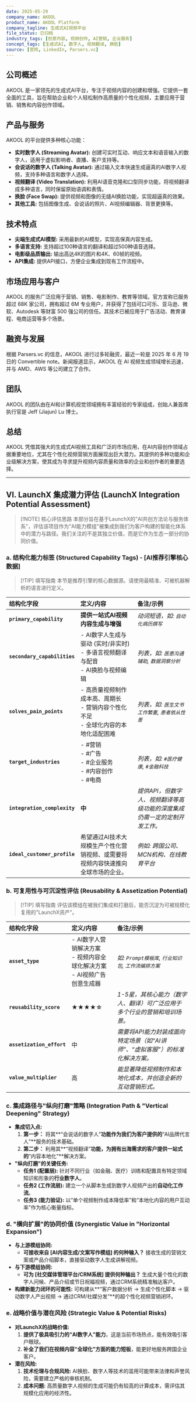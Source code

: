 ```yaml
---
date: 2025-05-29
company_name: AKOOL
product_name: AKOOL Platform
company_tagline: 生成式AI视频平台
file_status: 已归档
industry_tags: [创意内容, 视频创作, AI营销, 企业服务]
concept_tags: [生成式AI, 数字人, 视频翻译, 换脸]
source: [官网, LinkedIn, Parsers.vc]
---
```


## 公司概述

AKOOL 是一家领先的生成式AI平台，专注于视频内容的创建和增强。它提供一套全面的工具，旨在帮助企业和个人轻松制作高质量的个性化视频，主要应用于营销、销售和内容创作领域。

## 产品与服务

AKOOL 的平台提供多种核心功能：

- **实时数字人 (Streaming Avatar):** 创建可实时互动、响应文本和语音输入的数字人，适用于虚拟影响者、直播、客户支持等。
- **会说话的数字人 (Talking Avatar):** 通过输入文本快速生成逼真的AI数字人视频，支持多种语言和数字人选择。
- **视频翻译 (Video Translation):** 利用AI语音克隆和口型同步功能，将视频翻译成多种语言，同时保留原始语调和表情。
- **换脸 (Face Swap):** 提供视频和图像的无缝AI换脸功能，实现超逼真的效果。
- **其他工具:** 包括图像生成、会说话的照片、AI视频编辑器、背景更换等。

## 技术特点

- **尖端生成式AI模型:** 采用最新的AI模型，实现高保真内容生成。
- **多语言支持:** 支持超过100种语言的翻译和超过500种语音选择。
- **电影级品质输出:** 输出高达4K的图片和4K、60帧的视频。
- **API集成:** 提供API接口，方便企业集成到现有工作流程中。

## 市场应用与客户

AKOOL 的服务广泛应用于营销、销售、电影制作、教育等领域。官方宣称已服务超过 68K 家公司，拥有超过 6M 专业用户，并获得了包括可口可乐、亚马逊、微软、Autodesk 等财富 500 强公司的信任。其技术已被应用于广告活动、教育课程、电商运营等多个场景。

## 融资与发展

根据 Parsers.vc 的信息，AKOOL 进行过多轮融资，最近一轮是 2025 年 6 月 19 日的 Convertible note。新闻报道显示，AKOOL 在 AI 视频生成领域增长迅速，并与 AMD、AWS 等公司建立了合作。

## 团队

AKOOL 的团队由在AI和计算机视觉领域拥有丰富经验的专家组成，创始人兼首席执行官是 Jeff (Jiajun) Lu 博士。

## 总结

AKOOL 凭借其强大的生成式AI视频工具和广泛的市场应用，在AI内容创作领域占据重要地位，尤其在个性化视频营销方面展现出巨大潜力。其提供的多种功能和企业级解决方案，使其成为寻求提升视频内容质量和效率的企业和创作者的重要选择。

---

## VI. LaunchX 集成潜力评估 (LaunchX Integration Potential Assessment)

> [!NOTE] 核心评估思路
> 本部分旨在基于LaunchX的"AI共创方法论与服务体系"，评估该项目作为"AI能力模组"被集成到我们为客户构建的智能化体系中的潜力与路径。我们关注的不是其独立价值，而是它作为生态一部分的协同价值。

### a. 结构化能力标签 (Structured Capability Tags) - [AI推荐引擎核心数据]

> [!TIP] 填写指南
> 本节是推荐引擎的核心数据源。请使用最精准、可被机器解析的语言进行定义。

| 结构化字段 | 定义/内容 | 备注/示例 |
| :--- | :--- | :--- |
| **`primary_capability`** | **提供一站式AI视频内容生成与增强** | *动词短语，如: `自动化病历撰写`* |
| **`secondary_capabilities`** | - AI数字人生成与驱动 (实时/非实时)<br>- 多语言视频翻译与配音<br>- AI换脸与视频编辑 | *列表，如: `医患沟通辅助`, `数据洞察分析`* |
| **`solves_pain_points`** | - 高质量视频制作成本高、周期长<br>- 营销内容个性化不足<br>- 全球化内容的本地化适配困难 | *列表，如: `医生文书工作繁重`, `患者依从性差`* |
| **`target_industries`** | - #营销<br>- #广告<br>- #企业服务<br>- #内容创作<br>- #电商 | *列表，如: `#医疗健康`, `#金融科技`* |
| **`integration_complexity`** | **中** | *提供API，但数字人、视频翻译等高级功能的深度集成仍需一定的定制开发工作。* |
| **`ideal_customer_profile`** | 希望通过AI技术大规模生产个性化营销视频、或需要将视频内容快速推向全球市场的企业。 | *例如: 跨国公司、MCN机构、在线教育平台* |

### b. 可复用性与可沉淀性评估 (Reusability & Assetization Potential)

> [!TIP] 填写指南
> 评估该模组在被我们集成和打磨后，能否沉淀为可被规模化复用的"LaunchX资产"。

| 结构化字段 | 定义/内容 | 备注/示例 |
| :--- | :--- | :--- |
| **`asset_type`** | - AI数字人营销解决方案<br>- 视频内容全球化解决方案<br>- AI视频广告创意生成器 | *如: `Prompt模板库`, `行业知识包`, `工作流编排方案`* |
| **`reusability_score`** | **★★★★☆** | *1-5星，其核心能力（数字人、翻译）可广泛应用于多个行业的营销和培训场景。* |
| **`assetization_effort`** | 中 | *需要将API能力封装成面向特定场景（如“AI讲师”、“虚拟客服”）的标准化解决方案。* |
| **`value_multiplier`** | 高 | *能显著降低视频制作和本地化成本，并创造全新的互动营销形式。* |

### c. 集成路径与"纵向打磨"策略 (Integration Path & "Vertical Deepening" Strategy)

*   **集成切入点:** 
    1.  **第一步：** 将其**“会说话的数字人”**功能作为我们为客户提供的**“AI品牌代言人”**服务的技术基础。
    2.  **第二步：** 利用其**“视频翻译”**功能，为拥有出海需求的客户提供一站式的**“内容本地化”**解决方案。
*   **"纵向打磨"的关键任务:**
    *   **任务1 (配置层):** 针对不同行业（如金融、医疗）训练和配置具有特定领域知识和形象的**行业数字人**。
    *   **任务2 (工作流层):** 建立一个从脚本生成到数字人视频产出的**自动化工作流**。
    *   **任务3 (能力验证):** 以“单个视频制作成本降低率”和“本地化内容的用户互动率”作为核心衡量指标。

### d. "横向扩展"的协同价值 (Synergistic Value in "Horizontal Expansion")

*   **与上游模组协同:**
    *   **可接收来自 [AI内容生成/文案写作模组] 的何种输入？** 接收生成的营销文案或产品介绍脚本，直接驱动数字人生成讲解视频。
*   **与下游模组协同:**
    *   **可为 [社交媒体管理平台/CRM系统] 提供何种输出？** 生成大量个性化的数字人问候、产品介绍或节日祝福视频，通过CRM系统精准触达客户。
*   **构建新能力闭环的可能性:** 可构建从**“客户数据分析 -> 生成个性化脚本 -> 驱动数字人产出视频 -> 通过CRM/社媒分发”**的超个性化视频营销闭环。

### e. 战略价值与潜在风险 (Strategic Value & Potential Risks)

*   **对LaunchX的战略价值:** 
    1. **提供了极具吸引力的“AI数字人”能力**，这是当前市场热点，能有效吸引客户眼球。
    2. **补全了我们在视频内容“全球化”方面的能力短板**，能更好地服务跨国企业客户。
*   **潜在风险:** 
    1. **技术伦理与合规风险:** AI换脸、数字人等技术的滥用可能带来法律和声誉风险，需要建立严格的审核机制。
    2. **成本问题:** 高质量数字人视频的生成可能仍有较高的计算成本，需评估其规模化应用的经济性。